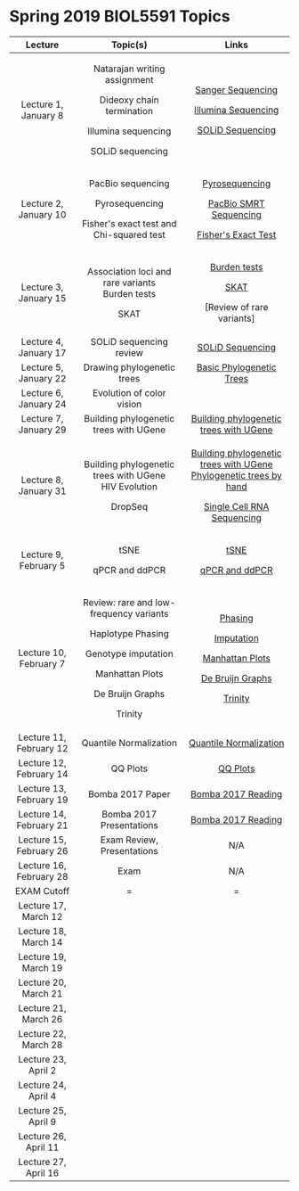 # Spring 2019 BIOL5591 Topics



<table>
  <thead>
    <tr>
      <th style="text-align:center">Lecture</th>
      <th style="text-align:center">Topic(s)</th>
      <th style="text-align:center">Links</th>
    </tr>
  </thead>
  <tbody>
    <tr>
      <td style="text-align:center">Lecture 1, January 8</td>
      <td style="text-align:center">
        <p>Natarajan writing assignment</p>
        <p>Dideoxy chain termination</p>
        <p>Illumina sequencing</p>
        <p>SOLiD sequencing</p>
      </td>
      <td style="text-align:center">
        <p><a href="genomics/sequencing-technologies/sanger-sequencing.md">Sanger Sequencing</a>
        </p>
        <p><a href="genomics/sequencing-technologies/short-read-sequencing.md">Illumina Sequencing</a>
        </p>
        <p><a href="genomics/sequencing-technologies/solid-sequencing.md">SOLiD Sequencing</a>
        </p>
      </td>
    </tr>
    <tr>
      <td style="text-align:center">Lecture 2, January 10</td>
      <td style="text-align:center">
        <p>PacBio sequencing</p>
        <p>Pyrosequencing</p>
        <p>Fisher's exact test and Chi-squared test</p>
      </td>
      <td style="text-align:center">
        <p><a href="genomics/sequencing-technologies/pyrosequencing.md">Pyrosequencing</a>
        </p>
        <p><a href="genomics/sequencing-technologies/pacbio-smrt-sequencing.md">PacBio SMRT Sequencing</a>
        </p>
        <p><a href="statistics/introductory-statistics-review/fishers-exact-test.md">Fisher's Exact Test</a>
        </p>
      </td>
    </tr>
    <tr>
      <td style="text-align:center">Lecture 3, January 15</td>
      <td style="text-align:center">
        <p>Association loci and rare variants
          <br />Burden tests</p>
        <p>SKAT</p>
      </td>
      <td style="text-align:center">
        <p><a href="statistics/rare-variant-association/burden-tests.md">Burden tests</a>
        </p>
        <p><a href="statistics/rare-variant-association/skat.md">SKAT</a>
        </p>
        <p>[Review of rare variants]</p>
      </td>
    </tr>
    <tr>
      <td style="text-align:center">Lecture 4, January 17</td>
      <td style="text-align:center">SOLiD sequencing review</td>
      <td style="text-align:center"><a href="genomics/sequencing-technologies/solid-sequencing.md">SOLiD Sequencing</a>
      </td>
    </tr>
    <tr>
      <td style="text-align:center">Lecture 5, January 22</td>
      <td style="text-align:center">Drawing phylogenetic trees</td>
      <td style="text-align:center"><a href="genomics/phylogenetics/basic-phylogenetic-trees.md">Basic Phylogenetic Trees</a>
      </td>
    </tr>
    <tr>
      <td style="text-align:center">Lecture 6, January 24</td>
      <td style="text-align:center">Evolution of color vision</td>
      <td style="text-align:center"></td>
    </tr>
    <tr>
      <td style="text-align:center">Lecture 7, January 29</td>
      <td style="text-align:center">Building phylogenetic trees with UGene</td>
      <td style="text-align:center"><a href="genomics/phylogenetics/basic-phylogenetic-trees.md">Building phylogenetic trees with UGene</a>
      </td>
    </tr>
    <tr>
      <td style="text-align:center">Lecture 8, January 31</td>
      <td style="text-align:center">
        <p>Building phylogenetic trees with UGene
          <br />HIV Evolution</p>
        <p>DropSeq</p>
      </td>
      <td style="text-align:center">
        <p><a href="genomics/phylogenetics/basic-phylogenetic-trees.md">Building phylogenetic trees with UGene</a>
          <br
          /><a href="genomics/phylogenetics/phylogenetic-trees-by-hand.md">Phylogenetic trees by hand</a>
        </p>
        <p><a href="genomics/sequencing-technologies/single-cell-rna-sequencing.md">Single Cell RNA Sequencing</a>
        </p>
      </td>
    </tr>
    <tr>
      <td style="text-align:center">Lecture 9, February 5</td>
      <td style="text-align:center">
        <p>tSNE</p>
        <p>qPCR and ddPCR</p>
        <p></p>
      </td>
      <td style="text-align:center">
        <p><a href="statistics/single-cell-rnaseq-analysis/tsne.md">tSNE</a>
        </p>
        <p><a href="genomics/sequencing-technologies/ddpcr.md">qPCR and ddPCR</a>
          <br
          />
        </p>
      </td>
    </tr>
    <tr>
      <td style="text-align:center">Lecture 10, February 7</td>
      <td style="text-align:center">
        <p>Review: rare and low-frequency variants</p>
        <p>Haplotype Phasing</p>
        <p>Genotype imputation</p>
        <p>Manhattan Plots</p>
        <p>De Bruijn Graphs</p>
        <p>Trinity</p>
      </td>
      <td style="text-align:center">
        <p><a href="genomics/genomic-analysis/phasing.md">Phasing</a>
        </p>
        <p><a href="genomics/genomic-analysis/imputation.md">Imputation</a>
        </p>
        <p><a href="statistics/gwas/manhattan-plots.md">Manhattan Plots</a>
        </p>
        <p><a href="statistics/genome-assembly/de-bruijn-graphs.md">De Bruijn Graphs</a>
        </p>
        <p><a href="bioinformatics-tools/genome-alignment/trinity.md">Trinity</a>
        </p>
      </td>
    </tr>
    <tr>
      <td style="text-align:center">Lecture 11, February 12</td>
      <td style="text-align:center">Quantile Normalization</td>
      <td style="text-align:center"><a href="genomics/tools/quantile-normalization.md">Quantile Normalization</a>
      </td>
    </tr>
    <tr>
      <td style="text-align:center">Lecture 12, February 14</td>
      <td style="text-align:center">QQ Plots</td>
      <td style="text-align:center"><a href="genomics/tools/making-a-qq-plot.md">QQ Plots</a>
      </td>
    </tr>
    <tr>
      <td style="text-align:center">Lecture 13, February 19</td>
      <td style="text-align:center">Bomba 2017 Paper</td>
      <td style="text-align:center"><a href="genomics/readings/review-of-rare-variants-in-disease-bomba-2017.md">Bomba 2017 Reading</a>
      </td>
    </tr>
    <tr>
      <td style="text-align:center">Lecture 14, February 21</td>
      <td style="text-align:center">Bomba 2017 Presentations</td>
      <td style="text-align:center"><a href="genomics/readings/review-of-rare-variants-in-disease-bomba-2017.md">Bomba 2017 Reading</a>
      </td>
    </tr>
    <tr>
      <td style="text-align:center">Lecture 15, February 26</td>
      <td style="text-align:center">Exam Review, Presentations</td>
      <td style="text-align:center">N/A</td>
    </tr>
    <tr>
      <td style="text-align:center">Lecture 16, February 28</td>
      <td style="text-align:center">Exam</td>
      <td style="text-align:center">N/A</td>
    </tr>
    <tr>
      <td style="text-align:center">EXAM Cutoff</td>
      <td style="text-align:center">=</td>
      <td style="text-align:center">=</td>
    </tr>
    <tr>
      <td style="text-align:center">Lecture 17, March 12</td>
      <td style="text-align:center"></td>
      <td style="text-align:center"></td>
    </tr>
    <tr>
      <td style="text-align:center">Lecture 18, March 14</td>
      <td style="text-align:center"></td>
      <td style="text-align:center"></td>
    </tr>
    <tr>
      <td style="text-align:center">Lecture 19, March 19</td>
      <td style="text-align:center"></td>
      <td style="text-align:center"></td>
    </tr>
    <tr>
      <td style="text-align:center">Lecture 20, March 21</td>
      <td style="text-align:center"></td>
      <td style="text-align:center"></td>
    </tr>
    <tr>
      <td style="text-align:center">Lecture 21, March 26</td>
      <td style="text-align:center"></td>
      <td style="text-align:center"></td>
    </tr>
    <tr>
      <td style="text-align:center">Lecture 22, March 28</td>
      <td style="text-align:center"></td>
      <td style="text-align:center"></td>
    </tr>
    <tr>
      <td style="text-align:center">Lecture 23, April 2</td>
      <td style="text-align:center"></td>
      <td style="text-align:center"></td>
    </tr>
    <tr>
      <td style="text-align:center">Lecture 24, April 4</td>
      <td style="text-align:center"></td>
      <td style="text-align:center"></td>
    </tr>
    <tr>
      <td style="text-align:center">Lecture 25, April 9</td>
      <td style="text-align:center"></td>
      <td style="text-align:center"></td>
    </tr>
    <tr>
      <td style="text-align:center">Lecture 26, April 11</td>
      <td style="text-align:center"></td>
      <td style="text-align:center"></td>
    </tr>
    <tr>
      <td style="text-align:center">Lecture 27, April 16</td>
      <td style="text-align:center"></td>
      <td style="text-align:center"></td>
    </tr>
  </tbody>
</table>